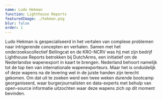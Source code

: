 ```yaml
---
name: Ludo Hekman
function: Lighthouse Reports
featuredImage: ./hekman.png
blur: false
order: 1
---
```

Ludo Hekman is gespecialiseerd in het vertalen van complexe problemen naar intrigerende concepten en verhalen. Samen met het onderzoekscollectief Bellingcat en de KRO-NCRV was hij met zijn bedrijf Lighthouse Reports betrokken bij DutchArms, een initiatief om de Nederlandse wapenexport in kaart te brengen. Nederland behoort namelijk tot de top tien van internationale wapenexporteurs. Maar het is onduidelijk of deze wapens na de levering wel in de juiste handen zijn terecht gekomen. Om dat uit te zoeken werd een twee weken durende bootcamp georganiseerd, waar burgerjournalisten en data-experts met behulp van open-source informatie uitzochten waar deze wapens zich op dit moment bevinden.